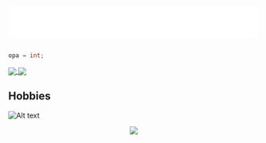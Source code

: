 <h1>
  <img src="https://github.com/gabriel-txt/gabriel-txt/blob/main/name.svg" alt="Gabriel Póvoa">
</h1>

```java
opa = int;
```

<div>
  <a href="https://github.com/anuraghazra/github-readme-stats">
    <img height="180em" align="center" src="https://github-readme-stats.vercel.app/api?username=gabriel-txt&theme=nightowl" />
  </a>
  <a href="https://github.com/anuraghazra/convoychat">
    <img height="180em" align="center" src="https://github-readme-stats.vercel.app/api/top-langs?username=gabriel-txt&layout=compact&langs_count=8&card_width=320&theme=nightowl" />
  </a>
</div>

## Hobbies
![Alt text](https://spotify-recently-played-readme.vercel.app/api?user=gabroutsgamer)

<p align="center">
  <img src="https://capsule-render.vercel.app/api?type=waving&color=gradient&height=60&section=footer"/>
</p>
